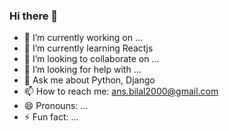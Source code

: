 ### Hi there 👋

<!--
**mbilal117/mbilal117** is a ✨ _special_ ✨ repository because its `README.md` (this file) appears on your GitHub profile.

Here are some ideas to get you started:
-->
- 🔭 I’m currently working on ...
- 🌱 I’m currently learning Reactjs
- 👯 I’m looking to collaborate on ...
- 🤔 I’m looking for help with ...
- 💬 Ask me about Python, Django
- 📫 How to reach me: ans.bilal2000@gmail.com
- 😄 Pronouns: ...
- ⚡ Fun fact: ...
